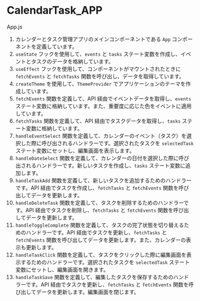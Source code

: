 # CalendarTask_APP

App.js
1. カレンダーとタスク管理アプリのメインコンポーネントである `App` コンポーネントを定義しています。
2. `useState` フックを使用して、`events` と `tasks` ステート変数を作成し、イベントとタスクのデータを格納しています。
3. `useEffect` フックを使用して、コンポーネントがマウントされたときに `fetchEvents` と `fetchTasks` 関数を呼び出し、データを取得しています。
4. `createTheme` を使用して、`ThemeProvider` でアプリケーションのテーマを作成しています。
5. `fetchEvents` 関数を定義して、API 経由でイベントデータを取得し、`events` ステート変数に格納しています。また、重要度に応じた色をイベントに適用しています。
6. `fetchTasks` 関数を定義して、API 経由でタスクデータを取得し、`tasks` ステート変数に格納しています。
7. `handleEventSelect` 関数を定義して、カレンダーのイベント（タスク）を選択した際に呼び出されるハンドラーです。選択されたタスクを `selectedTask` ステート変数にセットし、編集画面を表示します。
8. `handleDateSelect` 関数を定義して、カレンダーの日付を選択した際に呼び出されるハンドラーです。新しいタスクを作成し、`tasks` ステート変数に追加します。
9. `handleTaskAdd` 関数を定義して、新しいタスクを追加するためのハンドラーです。API 経由でタスクを作成し、`fetchTasks` と `fetchEvents` 関数を呼び出してデータを更新します。
10. `handleDeleteTask` 関数を定義して、タスクを削除するためのハンドラーです。API 経由でタスクを削除し、`fetchTasks` と `fetchEvents` 関数を呼び出してデータを更新します。
11. `handleToggleComplete` 関数を定義して、タスクの完了状態を切り替えるためのハンドラーです。API 経由でタスクを更新し、`fetchTasks` と `fetchEvents` 関数を呼び出してデータを更新します。また、カレンダーの表示も更新します。
12. `handleTaskClick` 関数を定義して、タスクをクリックした際に編集画面を表示するためのハンドラーです。選択されたタスクを `selectedTask` ステート変数にセットし、編集画面を開きます。
13. `handleTaskSave` 関数を定義して、編集したタスクを保存するためのハンドラーです。API 経由でタスクを更新し、`fetchTasks` と `fetchEvents` 関数を呼び出してデータを更新します。編集画面を閉じます。
